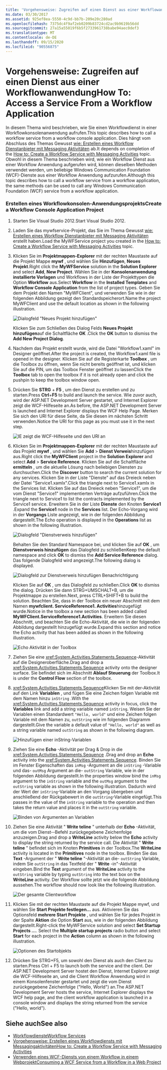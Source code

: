 ```yaml
---
title: 'Vorgehensweise: Zugreifen auf einen Dienst aus einer Workflowanwendung'
ms.date: 03/30/2017
ms.assetid: 925ef8ea-5550-4c9d-bb7b-209e20c280ad
ms.openlocfilehash: 7375dc4f9af2eb0209b83724cd2ac9b9619b56dd
ms.sourcegitcommit: 27a15a55019f6b5f2733961738babe94aec0def3
ms.translationtype: MT
ms.contentlocale: de-DE
ms.lasthandoff: 09/15/2020
ms.locfileid: "90556875"
---
```

# <a name="how-to-access-a-service-from-a-workflow-application"></a><span data-ttu-id="f6141-102">Vorgehensweise: Zugreifen auf einen Dienst aus einer Workflowanwendung</span><span class="sxs-lookup"><span data-stu-id="f6141-102">How To: Access a Service From a Workflow Application</span></span>
<span data-ttu-id="f6141-103">In diesem Thema wird beschrieben, wie Sie einen Workflowdienst in einer Workflowkonsolenanwendung aufrufen.</span><span class="sxs-lookup"><span data-stu-id="f6141-103">This topic describes how to call a workflow service from a workflow console application.</span></span> <span data-ttu-id="f6141-104">Dies hängt vom Abschluss des Themas Gewusst [wie: Erstellen eines Workflow Dienstanbieter mit Messaging Aktivitäten](how-to-create-a-workflow-service-with-messaging-activities.md) ab.</span><span class="sxs-lookup"><span data-stu-id="f6141-104">It depends on completion of the [How to: Create a Workflow Service with Messaging Activities](how-to-create-a-workflow-service-with-messaging-activities.md) topic.</span></span> <span data-ttu-id="f6141-105">Obwohl in diesem Thema beschrieben wird, wie ein Workflow Dienst aus einer Workflow Anwendung aufgerufen wird, können dieselben Methoden verwendet werden, um beliebige Windows Communication Foundation (WCF)-Dienste aus einer Workflow Anwendung aufzurufen.</span><span class="sxs-lookup"><span data-stu-id="f6141-105">Although this topic describes how to call a workflow service from a workflow application, the same methods can be used to call any Windows Communication Foundation (WCF) service from a workflow application.</span></span>

### <a name="create-a-workflow-console-application-project"></a><span data-ttu-id="f6141-106">Erstellen eines Workflowkonsolen-Anwendungsprojekts</span><span class="sxs-lookup"><span data-stu-id="f6141-106">Create a Workflow Console Application Project</span></span>

1. <span data-ttu-id="f6141-107">Starten Sie Visual Studio 2012.</span><span class="sxs-lookup"><span data-stu-id="f6141-107">Start Visual Studio 2012.</span></span>

2. <span data-ttu-id="f6141-108">Laden Sie das mywfservice-Projekt, das Sie im Thema Gewusst [wie: Erstellen eines Workflow Dienstanbieter mit Messaging Aktivitäten](how-to-create-a-workflow-service-with-messaging-activities.md) erstellt haben.</span><span class="sxs-lookup"><span data-stu-id="f6141-108">Load the MyWFService project you created in the [How to: Create a Workflow Service with Messaging Activities](how-to-create-a-workflow-service-with-messaging-activities.md) topic.</span></span>

3. <span data-ttu-id="f6141-109">Klicken Sie im **Projektmappen-Explorer** mit der rechten Maustaste auf die Projekt Mappe **mywf** , und wählen Sie **Hinzufügen**, **Neues Projekt**.</span><span class="sxs-lookup"><span data-stu-id="f6141-109">Right click the **MyWFService** solution in the **Solution Explorer** and select **Add**, **New Project**.</span></span> <span data-ttu-id="f6141-110">Wählen Sie in der **Konsolenanwendung** **installierte Vorlagen** und Workflows in der Liste der Projekttypen die Option **Workflow** aus.</span><span class="sxs-lookup"><span data-stu-id="f6141-110">Select **Workflow** in the **Installed Templates** and **Workflow Console Application** from the list of project types.</span></span> <span data-ttu-id="f6141-111">Geben Sie dem Projekt den Namen "MyWFClient", und verwenden Sie wie in der folgenden Abbildung gezeigt den Standardspeicherort.</span><span class="sxs-lookup"><span data-stu-id="f6141-111">Name the project MyWFClient and use the default location as shown in the following illustration.</span></span>

     ![Dialogfeld "Neues Projekt hinzufügen"](./media/how-to-access-a-service-from-a-workflow-application/add-new-project-dialog.jpg)

     <span data-ttu-id="f6141-113">Klicken Sie zum Schließen des Dialog Felds **Neues Projekt hinzufügen**auf die Schaltfläche **OK** .</span><span class="sxs-lookup"><span data-stu-id="f6141-113">Click the **OK** button to dismiss the **Add New Project Dialog**.</span></span>

4. <span data-ttu-id="f6141-114">Nachdem das Projekt erstellt wurde, wird die Datei "Workflow1.xaml" im Designer geöffnet.</span><span class="sxs-lookup"><span data-stu-id="f6141-114">After the project is created, the Workflow1.xaml file is opened in the designer.</span></span> <span data-ttu-id="f6141-115">Klicken Sie auf die Registerkarte **Toolbox** , um die Toolbox zu öffnen, wenn Sie nicht bereits geöffnet ist, und klicken Sie auf die PIN, um das Toolbox Fenster geöffnet zu lassen</span><span class="sxs-lookup"><span data-stu-id="f6141-115">Click the **Toolbox** tab to open the toolbox if it is not already open and click the pushpin to keep the toolbox window open.</span></span>

5. <span data-ttu-id="f6141-116">Drücken Sie **STRG** + **F5** , um den Dienst zu erstellen und zu starten.</span><span class="sxs-lookup"><span data-stu-id="f6141-116">Press **Ctrl**+**F5** to build and launch the service.</span></span> <span data-ttu-id="f6141-117">Wie zuvor auch, wird der ASP.NET Development Server gestartet, und Internet Explorer zeigt die WCF-Hilfeseite an.</span><span class="sxs-lookup"><span data-stu-id="f6141-117">As before, the ASP.NET Development Server is launched and Internet Explorer displays the WCF Help Page.</span></span> <span data-ttu-id="f6141-118">Merken Sie sich den URI für diese Seite, da Sie diesen im nächsten Schritt verwenden.</span><span class="sxs-lookup"><span data-stu-id="f6141-118">Notice the URI for this page as you must use it in the next step.</span></span>

     ![IE zeigt die WCF-Hilfeseite und den URI an](./media/how-to-access-a-service-from-a-workflow-application/ie-wcf-help-page-uri.jpg)

6. <span data-ttu-id="f6141-120">Klicken Sie im **Projektmappen-Explorer** mit der rechten Maustaste auf das Projekt **mywf** , und wählen Sie **Add**  >  **Dienst Verweis**hinzufügen aus.</span><span class="sxs-lookup"><span data-stu-id="f6141-120">Right click the **MyWFClient** project in the **Solution Explorer** and select **Add** > **Service Reference**.</span></span> <span data-ttu-id="f6141-121">Klicken Sie auf die Schaltfläche **ermitteln** , um die aktuelle Lösung nach beliebigen Diensten zu durchsuchen.</span><span class="sxs-lookup"><span data-stu-id="f6141-121">Click the **Discover** button to search the current solution for any services.</span></span> <span data-ttu-id="f6141-122">Klicken Sie in der Liste "Dienste" auf das Dreieck neben der Datei "Service1.xamlx".</span><span class="sxs-lookup"><span data-stu-id="f6141-122">Click the triangle next to Service1.xamlx in the Services list.</span></span> <span data-ttu-id="f6141-123">Klicken Sie auf das Dreieck neben "Service1", um die vom Dienst "Service1" implementierten Verträge aufzuführen.</span><span class="sxs-lookup"><span data-stu-id="f6141-123">Click the triangle next to Service1 to list the contracts implemented by the Service1 service.</span></span> <span data-ttu-id="f6141-124">Erweitern Sie in der Liste **Dienste** den Knoten **Service1** .</span><span class="sxs-lookup"><span data-stu-id="f6141-124">Expand the **Service1** node in the **Services** list.</span></span> <span data-ttu-id="f6141-125">Der Echo-Vorgang wird in der **Vorgangs** Liste angezeigt, wie in der folgenden Abbildung dargestellt.</span><span class="sxs-lookup"><span data-stu-id="f6141-125">The Echo operation is displayed in the **Operations** list as shown in the following illustration.</span></span>

     ![Dialogfeld "Dienstverweis hinzufügen"](./media/how-to-access-a-service-from-a-workflow-application/add-service-reference.jpg)

     <span data-ttu-id="f6141-127">Behalten Sie den Standard Namespace bei, und klicken Sie auf **OK** , um **Dienstverweis hinzufügen** das Dialogfeld zu schließen</span><span class="sxs-lookup"><span data-stu-id="f6141-127">Keep the default namespace and click **OK** to dismiss the **Add Service Reference** dialog.</span></span> <span data-ttu-id="f6141-128">Das folgende Dialogfeld wird angezeigt.</span><span class="sxs-lookup"><span data-stu-id="f6141-128">The following dialog is displayed.</span></span>

     ![Dialogfeld zur Dienstverweis hinzufügen Benachrichtigung](./media/how-to-access-a-service-from-a-workflow-application/add-service-reference-dialog.jpg)

     <span data-ttu-id="f6141-130">Klicken Sie auf **OK** , um das Dialogfeld zu schließen.</span><span class="sxs-lookup"><span data-stu-id="f6141-130">Click **OK** to dismiss the dialog.</span></span> <span data-ttu-id="f6141-131">Drücken Sie dann STRG+UMSCHALT+B, um die Projektmappe zu erstellen.</span><span class="sxs-lookup"><span data-stu-id="f6141-131">Next, press CTRL+SHIFT+B to build the solution.</span></span> <span data-ttu-id="f6141-132">Beachten Sie, dass in der Toolbox ein neuer Abschnitt mit dem Namen **mywfclient. ServiceReference1. Activities**hinzugefügt wurde.</span><span class="sxs-lookup"><span data-stu-id="f6141-132">Notice in the toolbox a new section has been added called **MyWFClient.ServiceReference1.Activities**.</span></span> <span data-ttu-id="f6141-133">Erweitern Sie diesen Abschnitt, und beachten Sie die Echo-Aktivität, die wie in der folgenden Abbildung dargestellt hinzugefügt wurde.</span><span class="sxs-lookup"><span data-stu-id="f6141-133">Expand this section and notice the Echo activity that has been added as shown in the following illustration.</span></span>

     ![Echo Aktivität in der Toolbox](./media/how-to-access-a-service-from-a-workflow-application/echo-activity-toolbox.jpg)

7. <span data-ttu-id="f6141-135">Ziehen Sie eine <xref:System.Activities.Statements.Sequence>-Aktivität auf die Designeroberfläche.</span><span class="sxs-lookup"><span data-stu-id="f6141-135">Drag and drop a <xref:System.Activities.Statements.Sequence> activity onto the designer surface.</span></span> <span data-ttu-id="f6141-136">Sie befindet sich im Abschnitt **Ablauf Steuerung** der Toolbox.</span><span class="sxs-lookup"><span data-stu-id="f6141-136">It is under the **Control Flow** section of the toolbox.</span></span>

8. <span data-ttu-id="f6141-137"><xref:System.Activities.Statements.Sequence>Klicken Sie mit der-Aktivität auf den Link **Variablen** , und fügen Sie eine Zeichen folgen Variable mit dem Namen hinzu `inString` .</span><span class="sxs-lookup"><span data-stu-id="f6141-137">With the <xref:System.Activities.Statements.Sequence> activity in focus, click the **Variables** link and add a string variable named `inString`.</span></span> <span data-ttu-id="f6141-138">Weisen Sie der Variablen einen Standardwert `"Hello, world"` und eine Zeichen folgen Variable mit dem Namen zu, `outString` wie im folgenden Diagramm dargestellt.</span><span class="sxs-lookup"><span data-stu-id="f6141-138">Give the variable a default value of `"Hello, world"` as well as a string variable named `outString` as shown in the following diagram.</span></span>

     ![Hinzufügen einer inString-Variablen](./media/how-to-access-a-service-from-a-workflow-application/add-instring-variable.jpg)

9. <span data-ttu-id="f6141-140">Ziehen Sie eine **Echo** -Aktivität per Drag & Drop in die <xref:System.Activities.Statements.Sequence> .</span><span class="sxs-lookup"><span data-stu-id="f6141-140">Drag and drop an **Echo** activity into the <xref:System.Activities.Statements.Sequence>.</span></span> <span data-ttu-id="f6141-141">Binden Sie im Fenster Eigenschaften das `inMsg` -Argument an die `inString` -Variable und das- `outMsg` Argument an die- `outString` Variable, wie in der folgenden Abbildung dargestellt.</span><span class="sxs-lookup"><span data-stu-id="f6141-141">In the properties window bind the `inMsg` argument to the `inString` variable and the `outMsg` argument to the `outString` variable as shown in the following illustration.</span></span> <span data-ttu-id="f6141-142">Dadurch wird der Wert der `inString`-Variable an den Vorgang übergeben und anschließend der Rückgabewert in die `outString`-Variable eingefügt.</span><span class="sxs-lookup"><span data-stu-id="f6141-142">This passes in the value of the `inString` variable to the operation and then takes the return value and places it in the `outString` variable.</span></span>

     ![Binden von Argumenten an Variablen](./media/how-to-access-a-service-from-a-workflow-application/bind-arguments-variables.jpg)

10. <span data-ttu-id="f6141-144">Ziehen Sie eine Aktivität " **Write teline** " unterhalb der **Echo** -Aktivität, um die vom Dienst--Befehl zurückgegebene Zeichenfolge anzuzeigen.</span><span class="sxs-lookup"><span data-stu-id="f6141-144">Drag and drop a **WriteLine** activity below the **Echo** activity to display the string returned by the service call.</span></span> <span data-ttu-id="f6141-145">Die Aktivität " **Write teline** " befindet sich im Knoten **Primitives** in der Toolbox.</span><span class="sxs-lookup"><span data-stu-id="f6141-145">The **WriteLine** activity is located in the **Primitives** node in the toolbox.</span></span> <span data-ttu-id="f6141-146">Binden Sie das **Text** -Argument der " **Write teline** "-Aktivität an die- `outString` Variable, indem Sie `outString` in das Textfeld der " **Write** -in"-Aktivität eingeben.</span><span class="sxs-lookup"><span data-stu-id="f6141-146">Bind the **Text** argument of the **WriteLine** activity to the `outString` variable by typing `outString` into the text box on the **WriteLine** activity.</span></span> <span data-ttu-id="f6141-147">Der Workflow sollte jetzt wie die folgende Abbildung aussehen.</span><span class="sxs-lookup"><span data-stu-id="f6141-147">The workflow should now look like the following illustration.</span></span>

     ![Der gesamte Clientworkflow](./media/how-to-access-a-service-from-a-workflow-application/complete-client-workflow.jpg)

11. <span data-ttu-id="f6141-149">Klicken Sie mit der rechten Maustaste auf die Projekt Mappe mywf, und wählen Sie **Start Projekte festlegen...** aus. Aktivieren Sie das Optionsfeld **mehrere Start Projekte** , und wählen Sie für jedes Projekt in der Spalte **Aktion** die Option **Start** aus, wie in der folgenden Abbildung dargestellt.</span><span class="sxs-lookup"><span data-stu-id="f6141-149">Right-click the MyWFService solution and select **Set Startup Projects ...**. Select the **Multiple startup projects** radio button and select **Start** for each project in the **Action** column as shown in the following illustration.</span></span>

     ![Optionen des Startobjekts](./media/how-to-access-a-service-from-a-workflow-application/startup-project-options.jpg)

12. <span data-ttu-id="f6141-151">Drücken Sie STRG+F5, um sowohl den Dienst als auch den Client zu starten.</span><span class="sxs-lookup"><span data-stu-id="f6141-151">Press Ctrl + F5 to launch both the service and the client.</span></span> <span data-ttu-id="f6141-152">Der ASP.NET Development Server hostet den Dienst, Internet Explorer zeigt die WCF-Hilfeseite an, und die Client Workflow Anwendung wird in einem Konsolenfenster gestartet und zeigt die vom Dienst zurückgegebene Zeichenfolge ("Hello, World") an.</span><span class="sxs-lookup"><span data-stu-id="f6141-152">The ASP.NET Development Server hosts the service, Internet Explorer displays the WCF help page, and the client workflow application is launched in a console window and displays the string returned from the service ("Hello, world").</span></span>

## <a name="see-also"></a><span data-ttu-id="f6141-153">Siehe auch</span><span class="sxs-lookup"><span data-stu-id="f6141-153">See also</span></span>

- [<span data-ttu-id="f6141-154">Workflowdienste</span><span class="sxs-lookup"><span data-stu-id="f6141-154">Workflow Services</span></span>](workflow-services.md)
- [<span data-ttu-id="f6141-155">Vorgehensweise: Erstellen eines Workflowdiensts mit Messagingaktivitäten</span><span class="sxs-lookup"><span data-stu-id="f6141-155">How to: Create a Workflow Service with Messaging Activities</span></span>](how-to-create-a-workflow-service-with-messaging-activities.md)
- [<span data-ttu-id="f6141-156">Verwenden eines WCF-Diensts von einem Workflow in einem Webprojekt</span><span class="sxs-lookup"><span data-stu-id="f6141-156">Consuming a WCF Service from a Workflow in a Web Project</span></span>](/archive/blogs/endpoint/how-to-consume-a-wcf-service-from-a-wf4-workflow)

